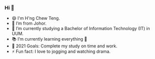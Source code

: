 ### Hi 👋

- 😄 I'm H'ng Chew Teng.
- 🌱 I’m from Johor.
- 🔭 I’m currently studying a Bachelor of Information Technology (IT) in UUM.
- 📚 I’m currently learning everything 🤣
- 🥅 2021 Goals: Complete my study on time and work.
- ⚡ Fun fact: I love to jogging and watching drama.

